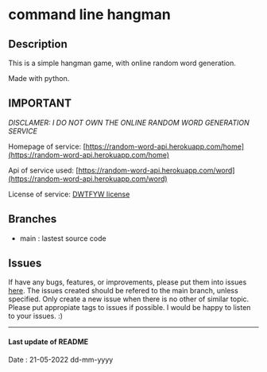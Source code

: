 # command line hangman #


## Description ##
This is a simple hangman game,
with online random word generation.


Made with python.

## IMPORTANT ##
*DISCLAMER: I DO NOT OWN THE ONLINE RANDOM WORD GENERATION SERVICE*


Homepage of service: [https://random-word-api.herokuapp.com/home](https://random-word-api.herokuapp.com/home)


Api of service used: [https://random-word-api.herokuapp.com/word](https://random-word-api.herokuapp.com/word)


License of service: [DWTFYW license](https://choosealicense.com/licenses/wtfpl/#)


## Branches ##
* main : lastest source code


## Issues ##
If have any bugs, features, or improvements,
please put them into issues
[here](https://github.com/wmartinmimi/hangman/issues/new).
The issues created should be refered to the main branch, unless specified.
Only create a new issue when there is no other of similar topic.
Please put appropiate tags to issues if possible.
I would be happy to listen to your issues. :)


- - - -


#### Last update of README ####
Date : 21-05-2022 dd-mm-yyyy